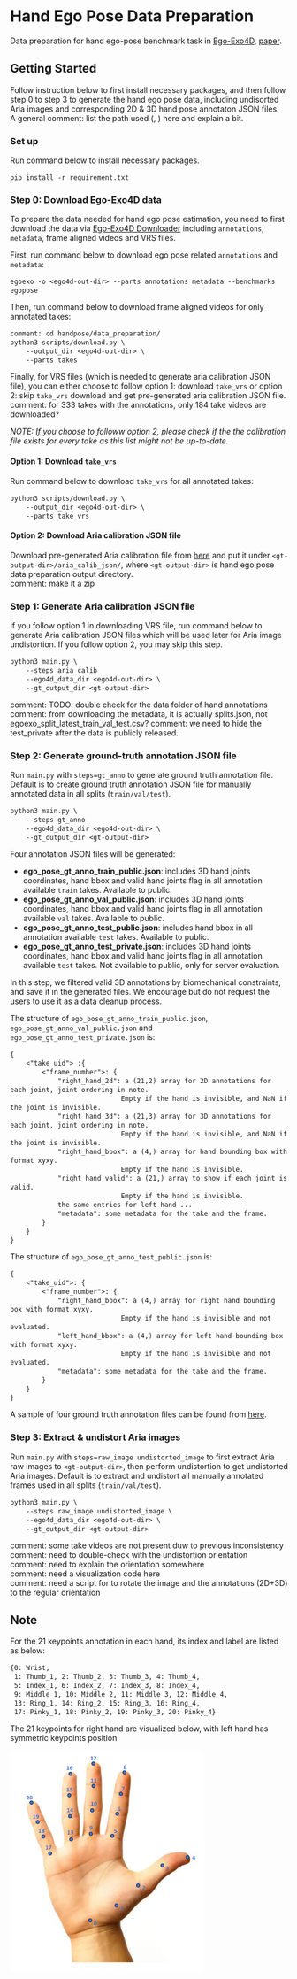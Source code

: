 # Hand Ego Pose Data Preparation
Data preparation for hand ego-pose benchmark task in [Ego-Exo4D](https://github.com/facebookresearch/Ego4d/tree/main), [paper](https://arxiv.org/abs/2311.18259).

## Getting Started
Follow instruction below to first install necessary packages, and then follow step 0 to step 3 to generate the hand ego pose data, including undisorted Aria images and corresponding 2D & 3D hand pose annotaton JSON files.  
A general comment: list the path used (<ego4d-out-dir>, <gt-output-dir>) here and explain a bit. 

### Set up
Run command below to install necessary packages.
```
pip install -r requirement.txt
```

### Step 0: Download Ego-Exo4D data
To prepare the data needed for hand ego pose estimation, you need to first download the data via [Ego-Exo4D Downloader](https://docs.ego-exo4d-data.org/download/) including `annotations`, `metadata`, frame aligned videos and VRS files. 

First, run command below to download ego pose related `annotations` and `metadata`:

```
egoexo -o <ego4d-out-dir> --parts annotations metadata --benchmarks egopose
```

Then, run command below to download frame aligned videos for only annotated takes:

```
comment: cd handpose/data_preparation/
python3 scripts/download.py \
    --output_dir <ego4d-out-dir> \
    --parts takes
```

Finally, for VRS files (which is needed to generate aria calibration JSON file), you can either choose to follow option 1: download `take_vrs` or option 2: skip `take_vrs` download and get pre-generated aria calibration JSON file.  
comment: for 333 takes with the annotations, only 184 take videos are downloaded?

*NOTE: If you choose to followw option 2, please check if the the calibration file exists for every take as this list might not be up-to-date.*

#### Option 1: Download `take_vrs`
Run command below to download `take_vrs` for all annotated takes:
```
python3 scripts/download.py \
    --output_dir <ego4d-out-dir> \
    --parts take_vrs
```

#### Option 2: Download Aria calibration JSON file
Download pre-generated Aria calibration file from [here](https://drive.google.com/drive/folders/1qPAzPbRdx65-UhIWGoFUGPrgM4JLpwUO?usp=sharing) and put it under `<gt-output-dir>/aria_calib_json/`, where `<gt-output-dir>` is hand ego pose data preparation output directory.  
comment: make it a zip


### Step 1: Generate Aria calibration JSON file
If you follow option 1 in downloading VRS file, run command below to generate Aria calibration JSON files which will be used later for Aria image undistortion. If you follow option 2, you may skip this step.
```
python3 main.py \
    --steps aria_calib
    --ego4d_data_dir <ego4d-out-dir> \
    --gt_output_dir <gt-output-dir>
```
comment: TODO: double check for the data folder of hand annotations
comment: from downloading the metadata, it is actually splits.json, not egoexo_split_latest_train_val_test.csv?
comment: we need to hide the test_private after the data is publicly released. 

### Step 2: Generate ground-truth annotation JSON file 
Run `main.py` with `steps=gt_anno` to generate ground truth annotation file. Default is to create ground truth annotation JSON file for manually annotated data in all splits (`train/val/test`).

```
python3 main.py \
    --steps gt_anno
    --ego4d_data_dir <ego4d-out-dir> \
    --gt_output_dir <gt-output-dir>
```

Four annotation JSON files will be generated:
- **ego_pose_gt_anno_train_public.json**: includes 3D hand joints coordinates, hand bbox and valid hand joints flag in all annotation available `train` takes. Available to public. 
- **ego_pose_gt_anno_val_public.json**: includes 3D hand joints coordinates, hand bbox and valid hand joints flag in all annotation available `val` takes. Available to public. 
- **ego_pose_gt_anno_test_public.json**: includes hand bbox in all annotation available `test` takes. Available to public. 
- **ego_pose_gt_anno_test_private.json**: includes 3D hand joints coordinates, hand bbox and valid hand joints flag in all annotation available `test` takes. Not available to public, only for server evaluation.

In this step, we filtered valid 3D annotations by biomechanical constraints, and save it in the generated files. We encourage but do not request the users to use it as a data cleanup process.  

The structure of `ego_pose_gt_anno_train_public.json`, `ego_pose_gt_anno_val_public.json` and `ego_pose_gt_anno_test_private.json` is:  
```
{
    <"take_uid"> :{
        <"frame_number">: {
            "right_hand_2d": a (21,2) array for 2D annotations for each joint, joint ordering in note. 
                            Empty if the hand is invisible, and NaN if the joint is invisible. 
            "right_hand_3d": a (21,3) array for 3D annotations for each joint, joint ordering in note.  
                            Empty if the hand is invisible, and NaN if the joint is invisible. 
            "right_hand_bbox": a (4,) array for hand bounding box with format xyxy. 
                            Empty if the hand is invisible. 
            "right_hand_valid": a (21,) array to show if each joint is valid.
                            Empty if the hand is invisible.
            the same entries for left hand ...
            "metadata": some metadata for the take and the frame.
        }
    }
}
```
The structure of `ego_pose_gt_anno_test_public.json` is:  
```
{
    <"take_uid">: {
        <"frame_number">: {
            "right_hand_bbox": a (4,) array for right hand bounding box with format xyxy. 
                            Empty if the hand is invisible and not evaluated.  
            "left_hand_bbox": a (4,) array for left hand bounding box with format xyxy. 
                            Empty if the hand is invisible and not evaluated.  
            "metadata": some metadata for the take and the frame.
        }
    }
}
```

A sample of four ground truth annotation files can be found from [here](https://drive.google.com/drive/folders/17TYpJl523r8nzjRB3cBzxbhr2BhM7R8U?usp=sharing).

### Step 3: Extract & undistort Aria images
Run `main.py` with `steps=raw_image undistorted_image` to first extract Aria raw images to `<gt-output-dir>`, then perform undistortion to get undistorted Aria images. Default is to extract and undistort all manually annotated frames used in all splits (`train/val/test`).
```
python3 main.py \
    --steps raw_image undistorted_image \
    --ego4d_data_dir <ego4d-out-dir> \
    --gt_output_dir <gt-output-dir>
```
comment: some take videos are not present duw to previous inconsistency
comment: need to double-check with the undistortion orientation  
comment: need to explain the orientation somewhere  
comment: need a visualization code here  
comment: need a script for to rotate the image and the annotations (2D+3D) to the regular orientation

## Note
For the 21 keypoints annotation in each hand, its index and label are listed as below:
```
{0: Wrist,
 1: Thumb_1, 2: Thumb_2, 3: Thumb_3, 4: Thumb_4,
 5: Index_1, 6: Index_2, 7: Index_3, 8: Index_4,
 9: Middle_1, 10: Middle_2, 11: Middle_3, 12: Middle_4,
 13: Ring_1, 14: Ring_2, 15: Ring_3, 16: Ring_4,
 17: Pinky_1, 18: Pinky_2, 19: Pinky_3, 20: Pinky_4}
```
The 21 keypoints for right hand are visualized below, with left hand has symmetric keypoints position. 

<img src="assets/hand_index.png" width ="350" height="400">
